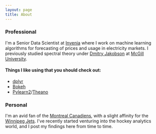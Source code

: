 ```yaml
---
layout: page
title: About
---
```


### Professional
I'm a Senior Data Scientist at [Invenia](http://invenia.ca) where I work on machine learning algorithms for forecasting of prices and usage in electricity markets. I previously studied spectral theory under [Dmitry Jakobson](http://www.math.mcgill.ca/jakobson/) at [McGill University](http://www.mcgill.ca/).

#### Things I like using that you should check out:

- [dplyr](http://www.rstudio.com/wp-content/uploads/2015/02/data-wrangling-cheatsheet.pdf)
- [Bokeh](http://bokeh.pydata.org/en/latest/)
- [Pylearn2](http://deeplearning.net/software/pylearn2/)/[Theano](http://deeplearning.net/software/theano/)

### Personal

I'm an avid fan of the [Montreal Canadiens](http://canadiens.nhl.com/index.html), with a slight affinity for the [Winnipeg Jets](http://jets.nhl.com). I've recently started venturing into the hockey analytics world, and I post my findings here from time to time.